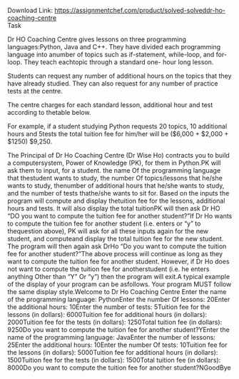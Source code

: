 Download Link: https://assignmentchef.com/product/solved-solveddr-ho-coaching-centre
<br>
Task

Dr HO Coaching Centre gives lessons on three programming languages:Python, Java and C++. They have divided each programming language into anumber of topics such as if-statement, while-loop, and for-loop. They teach eachtopic through a standard one- hour long lesson.

Students can request any number of additional hours on the topics that they have already studied. They can also request for any number of practice tests at the centre.

The centre charges for each standard lesson, additional hour and test according to thetable below.

For example, if a student studying Python requests 20 topics, 10 additional hours and 5tests the total tuition fee for him/her will be ($6,000 + $2,000 + $1250) $9,250.

The Principal of Dr Ho Coaching Centre (Dr Wise Ho) contracts you to build a computersystem, Power of Knowledge (PK), for them in Python.PK will ask them to input, for a student. the name Of the programming language that thestudent wants to study, the number Of topics/lessons that he/she wants to study, thenumber of additional hours that he/she wants to study, and the number of tests thathe/she wants to sit for. Based on the inputs the program will compute and display thetuition fee for the lessons, additional hours and tests. It will also display the total tuitionPK will then ask Dr HO “DO you want to compute the tuition fee for another student?”If Dr Ho wants to compute the tuition fee for another student (i.e. enters or “y” to thequestion above), PK will ask for all these inputs again for the new student, and computeand display the total tuition fee for the new student. The program will then again ask DrHo “Do you want to compute the tuition fee for another student?”The above process will continue as long as they want to compute the tuition fee for another student. However, if Dr Ho does not want to compute the tuition fee for anotherstudent (i.e. he enters anything Other than “Y” Or “y”) then the program will exit.A typical example of the display of your program can be asfollows. Your program MUST follow the same display style.Welcome to Dr Ho Coaching Centre Enter the name of the programming language: PythonEnter the number Of lessons: 20Enter the additional hours: 10Enter the number of tests: 5Tuition fee for the lessons (in dollars): 6000Tuition fee for additional hours (in dollars): 2000Tuition fee for the tests (in dollars): 1250Total tuition fee (in dollars): 9250Do you want to compute the tuition fee for another student?YEnter the name of the programming language: JavaEnter the number of lessons: 25Enter the additional hours: 10Enter the number Of tests: 10Tuition fee for the lessons (in dollars): 5000Tuition fee for additional hours (in dollars): 1500Tuition fee for the tests (in dollars): 1500Total tuition fee (in dollars): 8000Do you want to compute the tuition fee for another student?NGoodBye